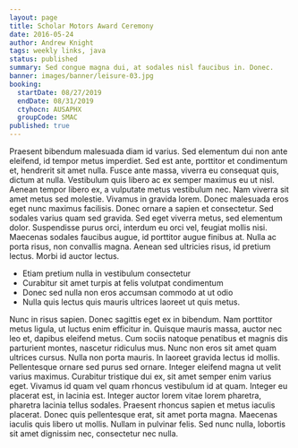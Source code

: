 ```yaml
---
layout: page
title: Scholar Motors Award Ceremony
date: 2016-05-24
author: Andrew Knight
tags: weekly links, java
status: published
summary: Sed congue magna dui, at sodales nisl faucibus in. Donec.
banner: images/banner/leisure-03.jpg
booking:
  startDate: 08/27/2019
  endDate: 08/31/2019
  ctyhocn: AUSAPHX
  groupCode: SMAC
published: true
---
```

Praesent bibendum malesuada diam id varius. Sed elementum dui non ante eleifend, id tempor metus imperdiet. Sed est ante, porttitor et condimentum et, hendrerit sit amet nulla. Fusce ante massa, viverra eu consequat quis, dictum at nulla. Vestibulum quis libero ac ex semper maximus eu ut nisl. Aenean tempor libero ex, a vulputate metus vestibulum nec. Nam viverra sit amet metus sed molestie.
Vivamus in gravida lorem. Donec malesuada eros eget nunc maximus facilisis. Donec ornare a sapien et consectetur. Sed sodales varius quam sed gravida. Sed eget viverra metus, sed elementum dolor. Suspendisse purus orci, interdum eu orci vel, feugiat mollis nisi. Maecenas sodales faucibus augue, id porttitor augue finibus at. Nulla ac porta risus, non convallis magna. Aenean sed ultricies risus, id pretium lectus. Morbi id auctor lectus.

* Etiam pretium nulla in vestibulum consectetur
* Curabitur sit amet turpis at felis volutpat condimentum
* Donec sed nulla non eros accumsan commodo at ut odio
* Nulla quis lectus quis mauris ultrices laoreet ut quis metus.

Nunc in risus sapien. Donec sagittis eget ex in bibendum. Nam porttitor metus ligula, ut luctus enim efficitur in. Quisque mauris massa, auctor nec leo et, dapibus eleifend metus. Cum sociis natoque penatibus et magnis dis parturient montes, nascetur ridiculus mus. Nunc non eros sit amet quam ultrices cursus. Nulla non porta mauris. In laoreet gravida lectus id mollis. Pellentesque ornare sed purus sed ornare.
Integer eleifend magna ut velit varius maximus. Curabitur tristique dui ex, sit amet semper enim varius eget. Vivamus id quam vel quam rhoncus vestibulum id at quam. Integer eu placerat est, in lacinia est. Integer auctor lorem vitae lorem pharetra, pharetra lacinia tellus sodales. Praesent rhoncus sapien et metus iaculis placerat. Donec quis pellentesque erat, sit amet porta magna. Maecenas iaculis quis libero ut mollis. Nullam in pulvinar felis. Sed nunc nulla, lobortis sit amet dignissim nec, consectetur nec nulla.
